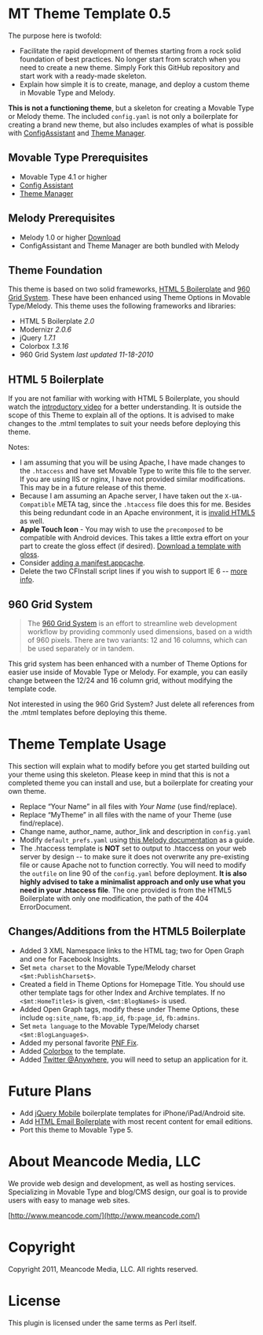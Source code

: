 # MT Theme Template 0.5

The purpose here is twofold: 

* Facilitate the rapid development of themes starting from a rock solid foundation of best practices. No longer start from scratch when you need to create a new theme. Simply Fork this GitHub repository and start work with a ready-made skeleton. 
* Explain how simple it is to create, manage, and deploy a custom theme in Movable Type and Melody.

**This is not a functioning theme**, but a skeleton for creating a Movable Type or Melody theme. The included `config.yaml` is not only a boilerplate for creating a brand new theme, but also includes examples of what is possible with [ConfigAssistant](https://github.com/endevver/mt-plugin-configassistant) and [Theme Manager](https://github.com/endevver/mt-plugin-theme-manager).

## Movable Type Prerequisites

* Movable Type 4.1 or higher
* [Config Assistant](http://github.com/endevver/mt-plugin-configassistant)
* [Theme Manager](https://github.com/endevver/mt-plugin-theme-manager)

## Melody Prerequisites

* Melody 1.0 or higher [Download](https://github.com/openmelody/melody)
* ConfigAssistant and Theme Manager are both bundled with Melody

## Theme Foundation

This theme is based on two solid frameworks, [HTML 5 Boilerplate](https://github.com/paulirish/html5-boilerplate) and [960 Grid System](https://github.com/nathansmith/960-Grid-System). These have been enhanced using Theme Options in Movable Type/Melody. This theme uses the following frameworks and libraries:

* HTML 5 Boilerplate _2.0_
* Modernizr _2.0.6_
* jQuery _1.7.1_
* Colorbox _1.3.16_
* 960 Grid System _last updated 11-18-2010_

## HTML 5 Boilerplate

If you are not familiar with working with HTML 5 Boilerplate, you should watch the [introductory video](http://html5boilerplate.com/) for a better understanding. It is outside the scope of this Theme to explain all of the options. It is advised to make changes to the .mtml templates to suit your needs before deploying this theme.

Notes:

* I am assuming that you will be using Apache, I have made changes to the `.htaccess` and have set Movable Type to write this file to the server. If you are using IIS or nginx, I have not provided similar modifications. This may be in a future release of this theme.
* Because I am assuming an Apache server, I have taken out the `X-UA-Compatible` META tag, since the `.htaccess` file does this for me. Besides this being redundant code in an Apache environment, it is [invalid HTML5](https://github.com/paulirish/html5-boilerplate/issues/closed#issue/257) as well.
* **Apple Touch Icon** - You may wish to use the `precomposed` to be compatible with Android devices. This takes a little extra effort on your part to create the gloss effect (if desired). [Download a template with gloss](http://blog.cocoia.com/2010/iphone-4-icon-psd-file/).
* Consider [adding a manifest.appcache](http://html5boilerplate.com/docs/Offline/).
* Delete the two CFInstall script lines if you wish to support IE 6 -- [more info](http://www.chromium.org/developers/how-tos/chrome-frame-getting-started).

## 960 Grid System

> The [960 Grid System](http://960.gs/) is an effort to streamline web development workflow by providing commonly used dimensions, based on a width of 960 pixels. There are two variants: 12 and 16 columns, which can be used separately or in tandem.

This grid system has been enhanced with a number of Theme Options for easier use inside of Movable Type or Melody. For example, you can easily change between the 12/24 and 16 column grid, without modifying the template code.

Not interested in using the 960 Grid System? Just delete all references from the .mtml templates before deploying this theme.

# Theme Template Usage

This section will explain what to modify before you get started building out your theme using this skeleton. Please keep in mind that this is not a completed theme you can install and use, but a boilerplate for creating your own theme.

* Replace &ldquo;Your Name&rdquo; in all files with _Your Name_ (use find/replace).
* Replace &ldquo;MyTheme&rdquo; in all files with the name of your Theme (use find/replace).
* Change name, author\_name, author\_link and description in `config.yaml`
* Modify `default_prefs.yaml` using [this Melody documentation](https://github.com/openmelody/melody/wiki/designguide-prefbundles) as a guide.
* The .htaccess template is **NOT** set to output to .htaccess on your web server by design -- to make sure it does not overwrite any pre-existing file or cause Apache not to function correctly. You will need to modify the `outfile` on line 90 of the `config.yaml` before deployment. **It is also highly advised to take a minimalist approach and only use what you need in your .htaccess file**. The one provided is from the HTML5 Boilerplate with only one modification, the path of the 404 ErrorDocument.

## Changes/Additions from the HTML5 Boilerplate

* Added 3 XML Namespace links to the HTML tag; two for Open Graph and one for Facebook Insights.
* Set `meta charset` to the Movable Type/Melody charset `<$mt:PublishCharset$>`.
* Created a field in Theme Options for Homepage Title. You should use other template tags for other Index and Archive templates. If no `<$mt:HomeTitle$>` is given, `<$mt:BlogName$>` is used.
* Added Open Graph tags, modify these under Theme Options, these include `og:site_name`, `fb:app_id`, `fb:page_id`, `fb:admins`.
* Set `meta language` to the Movable Type/Melody charset `<$mt:BlogLanguage$>`.
* Added my personal favorite [PNF Fix](http://www.twinhelix.com/css/iepngfix/).
* Added [Colorbox](https://github.com/jackmoore/colorbox) to the template.
* Added [Twitter @Anywhere](http://dev.twitter.com/anywhere), you will need to setup an application for it.

# Future Plans

* Add [jQuery Mobile](http://jquerymobile.com/) boilerplate templates for iPhone/iPad/Android site.
* Add [HTML Email Boilerplate](http://htmlemailboilerplate.com/) with most recent content for email editions.
* Port this theme to Movable Type 5.

# About Meancode Media, LLC

We provide web design and development, as well as hosting services. Specializing in Movable Type and blog/CMS design, our goal is to provide users with easy to manage web sites.

[http://www.meancode.com/](http://www.meancode.com/)

# Copyright

Copyright 2011, Meancode Media, LLC. All rights reserved.

# License

This plugin is licensed under the same terms as Perl itself.

